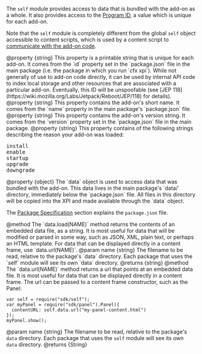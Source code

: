 <!-- This Source Code Form is subject to the terms of the Mozilla Public
   - License, v. 2.0. If a copy of the MPL was not distributed with this
   - file, You can obtain one at http://mozilla.org/MPL/2.0/. -->

<!-- edited by Erik Vold [erikvvold@gmail.com]  -->

The `self` module provides access to data that is bundled with the add-on
as a whole. It also provides access to the
[Program ID](dev-guide/guides/program-id.html), a value which is
unique for each add-on.

Note that the `self` module is completely different from the global `self`
object accessible to content scripts, which is used by a content script to
[communicate with the add-on code](dev-guide/guides/content-scripts/using-port.html).

<api name="id">
@property {string}
This property is a printable string that is unique for each add-on. It comes
from the `id` property set in the `package.json` file in the main package
(i.e. the package in which you run `cfx xpi`). While not generally of use to
add-on code directly, it can be used by internal API code to index local
storage and other resources that are associated with a particular add-on.
Eventually, this ID will be unspoofable (see
[JEP 118](https://wiki.mozilla.org/Labs/Jetpack/Reboot/JEP/118) for details).
</api>

<api name="name">
@property {string}
This property contains the add-on's short name. It comes from the `name`
property in the main package's `package.json` file.
</api>

<api name="version">
@property {string}
This property contains the add-on's version string. It comes from the
`version` property set in the `package.json` file in the main package.
</api>

<api name="loadReason">
@property {string}
This property contains of the following strings describing the reason
your add-on was loaded:

<pre>
install
enable
startup
upgrade
downgrade
</pre>

</api>

<api name="data">
@property {object}
The `data` object is used to access data that was bundled with the add-on.
This data lives in the main package's `data/` directory, immediately below
the `package.json` file. All files in this directory will be copied into the
XPI and made available through the `data` object.

The [Package Specification](dev-guide/package-spec.html)
section explains the `package.json` file.

<api name="data.load">
@method
The `data.load(NAME)` method returns the contents of an embedded data file,
as a string. It is most useful for data that will be modified or parsed in
some way, such as JSON, XML, plain text, or perhaps an HTML template. For
data that can be displayed directly in a content frame, use `data.url(NAME)`.
@param name {string} The filename to be read, relative to the
  package's `data` directory. Each package that uses the `self` module
  will see its own `data` directory.
@returns {string}
</api>

<api name="data.url">
@method
The `data.url(NAME)` method returns a url that points at an embedded
data file. It is most useful for data that can be displayed directly in a
content frame. The url can be passed to a content frame constructor, such
as the Panel:

    var self = require("sdk/self");
    var myPanel = require("sdk/panel").Panel({
      contentURL: self.data.url("my-panel-content.html")
    });
    myPanel.show();

@param name {string} The filename to be read, relative to the
  package's `data` directory. Each package that uses the `self` module
  will see its own `data` directory.
@returns {String}
</api>
</api>
